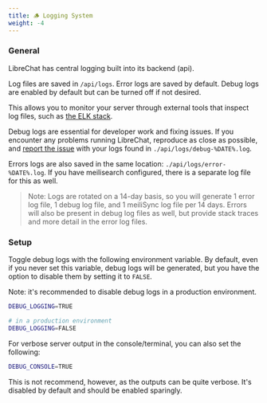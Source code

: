 ```yaml
---
title: 🪵 Logging System
weight: -4
---
```


### General

LibreChat has central logging built into its backend (api).

Log files are saved in `/api/logs`. Error logs are saved by default. Debug logs are enabled by default but can be turned off if not desired.

This allows you to monitor your server through external tools that inspect log files, such as [the ELK stack](https://aws.amazon.com/what-is/elk-stack/).

Debug logs are essential for developer work and fixing issues. If you encounter any problems running LibreChat, reproduce as close as possible, and [report the issue](https://github.com/danny-avila/LibreChat/issues) with your logs found in `./api/logs/debug-%DATE%.log`. 

Errors logs are also saved in the same location: `./api/logs/error-%DATE%.log`. If you have meilisearch configured, there is a separate log file for this as well.

> Note: Logs are rotated on a 14-day basis, so you will generate 1 error log file, 1 debug log file, and 1 meiliSync log file per 14 days.
> Errors will also be present in debug log files as well, but provide stack traces and more detail in the error log files.

### Setup

Toggle debug logs with the following environment variable. By default, even if you never set this variable, debug logs will be generated, but you have the option to disable them by setting it to `FALSE`.

Note: it's recommended to disable debug logs in a production environment.

```bash
DEBUG_LOGGING=TRUE
```

```bash
# in a production environment
DEBUG_LOGGING=FALSE
```

For verbose server output in the console/terminal, you can also set the following:

```bash
DEBUG_CONSOLE=TRUE
```

This is not recommend, however, as the outputs can be quite verbose. It's disabled by default and should be enabled sparingly.
